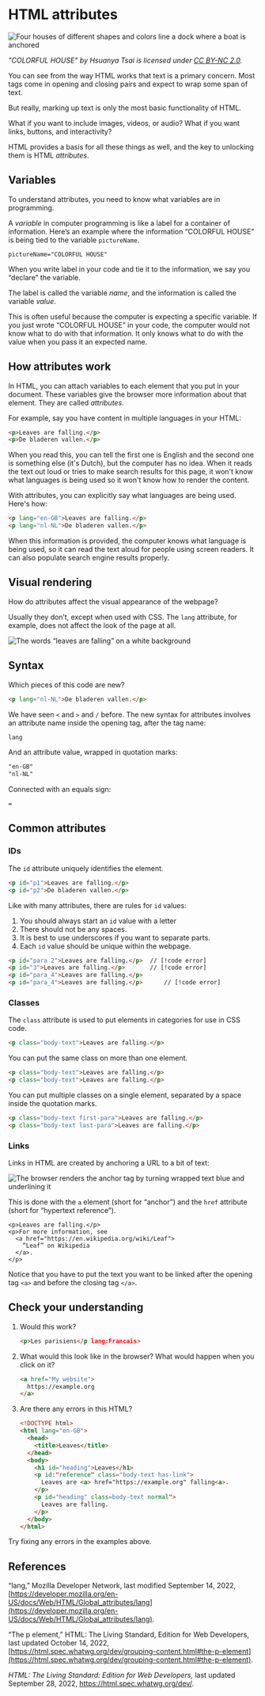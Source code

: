 # HTML attributes

![Four houses of different shapes and colors line a dock where a boat is anchored](images/colorful-houses.jpg)

_"COLORFUL HOUSE" by Hsuanya Tsai is licensed under [CC BY-NC 2.0](https://creativecommons.org/licenses/by-nc/2.0/?ref=openverse)._

You can see from the way HTML works that text is a primary concern. Most tags come in opening and closing pairs and expect to wrap some span of text.

But really, marking up text is only the most basic functionality of HTML.

What if you want to include images, videos, or audio? What if you want links, buttons, and interactivity?

HTML provides a basis for all these things as well, and the key to unlocking them is HTML *attributes*.

## Variables

To understand attributes, you need to know what variables are in programming.

A *variable* in computer programming is like a label for a container of information. Here’s an example where the information “COLORFUL HOUSE” is being tied to the variable `pictureName`.

```
pictureName="COLORFUL HOUSE"
```

When you write label in your code and tie it to the information, we say you “declare” the variable.

The label is called the variable *name*, and the information is called the variable *value*.

This is often useful because the computer is expecting a specific variable. If you just wrote “COLORFUL HOUSE” in your code, the computer would not know what to do with that information. It only knows what to do with the value when you pass it an expected name.

## How attributes work

In HTML, you can attach variables to each element that you put in your document. These variables give the browser more information about that element. They are called *attributes*.

For example, say you have content in multiple languages in your HTML:

```html
<p>Leaves are falling.</p>
<p>De bladeren vallen.</p>
```

When you read this, you can tell the first one is English and the second one is something else (it's Dutch), but the computer has no idea. When it reads the text out loud or tries to make search results for this page, it won't know what languages is being used so it won't know how to render the content.

With attributes, you can explicitly say what languages are being used. Here's how:

```html
<p lang="en-GB">Leaves are falling.</p>
<p lang="nl-NL">De bladeren vallen.</p>
```

When this information is provided, the computer knows what language is being used, so it can read the text aloud for people using screen readers. It can also populate search engine results properly.

## Visual rendering

How do attributes affect the visual appearance of the webpage?

Usually they don’t, except when used with CSS. The `lang` attribute, for example, does not affect the look of the page at all.

![The words “leaves are falling” on a white background](images/leaves-are-falling-p.png)

## Syntax

Which pieces of this code are new?

```html
<p lang="nl-NL">De bladeren vallen.</p>
```

We have seen `<` and `>` and `/` before. The new syntax for attributes involves an attribute name inside the opening tag, after the tag name:

```html
lang
```

And an attribute value, wrapped in quotation marks:

```html
"en-GB"
"nl-NL"
```

Connected with an equals sign:

```html
=
```

## Common attributes

### IDs

The `id` attribute uniquely identifies the element.

```html
<p id="p1">Leaves are falling.</p>
<p id="p2">De bladeren vallen.</p>
```

Like with many attributes, there are rules for `id` values:
1. You should always start an `id` value with a letter
2. There should not be any spaces.
3. It is best to use underscores if you want to separate parts.
4. Each `id` value should be unique within the webpage.

```html
<p id="para 2">Leaves are falling.</p>  // [!code error]
<p id="3">Leaves are falling.</p>       // [!code error]
<p id="para_4">Leaves are falling.</p>
<p id="para_4">Leaves are falling.</p>      // [!code error]
```

### Classes

The `class` attribute is used to put elements in categories for use in CSS code.

```html
<p class="body-text">Leaves are falling.</p>
```

You can put the same class on more than one element.

```html
<p class="body-text">Leaves are falling.</p>
<p class="body-text">Leaves are falling.</p>
```

You can put multiple classes on a single element, separated by a space inside the quotation marks.

```html
<p class="body-text first-para">Leaves are falling.</p>
<p class="body-text last-para">Leaves are falling.</p>
```

### Links

Links in HTML are created by anchoring a URL to a bit of text:

![The browser renders the anchor tag by turning wrapped text blue and underlining it](images/leaf-wikipedia-a-href.png)

This is done with the `a` element (short for “anchor”) and the `href` attribute (short for “hypertext reference”).

```html{3-5}
<p>Leaves are falling.</p>
<p>For more information, see
  <a href="https://en.wikipedia.org/wiki/Leaf">
    “Leaf” on Wikipedia
  </a>.
</p>
```

Notice that you have to put the text you want to be linked after the opening tag `<a>` and before the closing tag `</a>`.

## Check your understanding
1. Would this work?

    ```html
    <p>Les parisiens</p lang:Francais>
    ```

2. What would this look like in the browser? What would happen when you click on it?

    ```html
    <a href="My website">
      https://example.org
    </a>
    ```

3. Are there any errors in this HTML?

    ```html
    <!DOCTYPE html>
    <html lang="en-GB">
      <head>
        <title>Leaves</title>
      </head>
      <body>
        <h1 id="heading">Leaves</h1>
        <p id:"reference" class="body-text has-link">
          Leaves are <a> href="https://example.org" falling<a>.
        </p>
        <p id="heading" class=body-text normal">
          Leaves are falling.
        </p>
      </body>
    </html>
    ```

Try fixing any errors in the examples above.

## References

“lang,” Mozilla Developer Network, last modified September 14, 2022, [https://developer.mozilla.org/en-US/docs/Web/HTML/Global_attributes/lang](https://developer.mozilla.org/en-US/docs/Web/HTML/Global_attributes/lang).

“The p element,” HTML: The Living Standard, Edition for Web Developers, last updated October 14, 2022, [https://html.spec.whatwg.org/dev/grouping-content.html#the-p-element](https://html.spec.whatwg.org/dev/grouping-content.html#the-p-element).

*HTML: The Living Standard: Edition for Web Developers,* last updated September 28, 2022, https://html.spec.whatwg.org/dev/.
